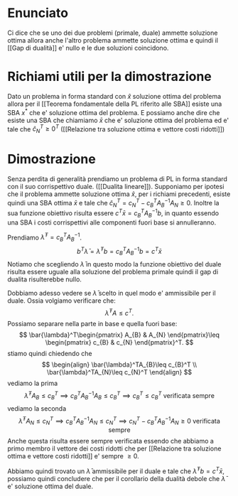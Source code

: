 # Enunciato
Ci dice che se uno dei due problemi (primale, duale) ammette soluzione ottima allora anche l'altro problema ammette soluzione ottima e quindi il [[Gap di dualità]] e' nullo e le due soluzioni coincidono.
# Richiami utili per la dimostrazione
Dato un problema in forma standard con $\hat{x}$ soluzione ottima del problema allora per il [[Teorema fondamentale della PL riferito alle SBA]] esiste una SBA $x^*$ che e' soluzione ottima del problema.
E possiamo anche dire che esiste una SBA che chiamiamo $\bar{x}$ che e' soluzione ottima del problema ed e' tale che $\hat{c}_{N}^T\geq 0^T$ ([[Relazione tra soluzione ottima e vettore costi ridotti]])
# Dimostrazione
Senza perdita di generalità prendiamo un problema di PL in forma standard con il suo corrispettivo duale. ([[Dualita lineare]]).
Supponiamo per ipotesi che il problema ammette soluzione ottima $\hat{x}$, per i richiami precedenti, esiste quindi una SBA ottima $\bar{x}$ e tale che $\hat{c}_{N}^T=c_{N}^T-c_{B}^TA_{B}^{-1}A_{N}\geq 0$.
Inoltre la sua funzione obiettivo risulta essere $c^T\bar{x}=c_{B}^TA_{B}^{-1}b$, in quanto essendo una SBA i costi corrispettivi alle componenti fuori base si annulleranno.

Prendiamo $\bar{\lambda}^T=c_{B}^TA_{B}^{-1}$.
$$
b^T\bar{\lambda}=\bar{\lambda}^Tb=c_{B}^TA_{B}^{-1}b = c^T\bar{x}
$$
Notiamo che scegliendo $\bar{\lambda}$ in questo modo la funzione obiettivo del duale risulta essere uguale alla soluzione del problema primale quindi il gap di dualita risulterebbe nullo.

Dobbiamo adesso vedere se $\bar{\lambda}$ scelto in quel modo e' ammissibile per il duale.
Ossia volgiamo verificare che:
$$
\bar{\lambda}^TA\leq c^T.
$$
Possiamo separare nella parte in base e quella fuori base:
$$
\bar{\lambda}^T\begin{pmatrix}
A_{B} & A_{N}
\end{pmatrix}\leq \begin{pmatrix}
c_{B} & c_{N}
\end{pmatrix}^T.
$$
stiamo quindi chiedendo che 
$$
\begin{align}
\bar{\lambda}^TA_{B}\leq c_{B}^T \\
\bar{\lambda}^TA_{N}\leq c_{N}^T
\end{align}
$$
vediamo la prima
$$
\bar{\lambda}^TA_{B}\leq c_{B}^T 
\implies c_{B}^TA_{B}^{-1}A_{B}\leq c_{B}^T
\implies c_{B}^T\leq c_{B}^T \text{ verificata sempre}
$$
vediamo la seconda
$$
\bar{\lambda}^TA_{N}\leq c_{N}^T
\implies c_{B}^TA_{B}^{-1}A_{N}\leq c_{N}^T \implies c_{N}^T- c_{B}^TA_{B}^{-1}A_{N}\geq 0\text{ verificata sempre}
$$
Anche questa risulta essere sempre verificata essendo che abbiamo a primo membro il vettore dei costi ridotti che per [[Relazione tra soluzione ottima e vettore costi ridotti]] e' sempre $\geq 0$.

Abbiamo quindi trovato un $\bar{\lambda}$ ammissibile per il duale e tale che $\bar{\lambda}^Tb = c^T\bar{x}$, possiamo quindi concludere che per il corollario della dualità debole che $\bar{\lambda}$ e' soluzione ottima del duale.